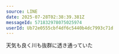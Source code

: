 ```yaml
---
source: LINE
date: 2025-07-28T02:38:39.381Z
messageId: 571832978075025974
userId: Ub72e0555cbf4df6c5440b4dc7993c71d
---
```


天気も良く川も抜群に透き通っていた